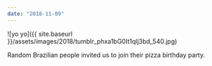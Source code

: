 ```yaml
---
date: "2018-11-09"
---
```


![yo yo]({{ site.baseurl }}/assets/images/2018/tumblr_phxa1bG0It1qlj3bd_540.jpg)

Random Brazilian people invited us to join their pizza birthday party.
